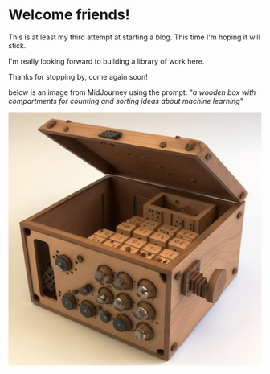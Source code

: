 # Welcome friends!

This is at least my third attempt at starting a blog. This time I'm hoping it will stick. 

I'm really looking forward to building a library of work here.  

Thanks for stopping by, come again soon! 

below is an image from MidJourney using the prompt: "_a wooden box with compartments for counting and sorting ideas about machine learning_"

![MidJourney generated image of a sorting box for ideas about ML](/images/sorting_box_for_ideas_MidJourney.png)
